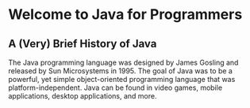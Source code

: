 # Welcome to Java for Programmers

## A (Very) Brief History of Java
The Java programming language was designed by James Gosling and released by Sun Microsystems in 1995. The goal of Java was to be a powerful, yet simple object-oriented programming language that was platform-independent. Java can be found in video games, mobile applications, desktop applications, and more.
